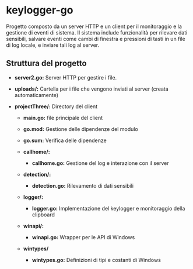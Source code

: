 # keylogger-go
Progetto composto da un server HTTP e un client per il monitoraggio e la gestione di eventi di sistema. Il sistema include funzionalità per rilevare dati sensibili, salvare eventi come cambi di finestra e pressioni di tasti in un file di log locale, e inviare tali log al server.

## Struttura del progetto

- **server2.go:** Server HTTP per gestire i file.

- **uploads/:** Cartella per i file che vengono inviati al server (creata automaticamente)

- **projectThree/:** Directory del client
  - **main.go:** file principale del client
    
  - **go.mod:** Gestione delle dipendenze del modulo
    
  - **go.sum:** Verifica delle dipendenze
    
  - **callhome/:**
     - **callhome.go:** Gestione del log e interazione con il server
  - **detection/:**
     - **detection.go:** Rilevamento di dati sensibili
  - **logger/:**
     - **logger.go:** Implementazione del keylogger e monitoraggio della clipboard
  - **winapi/:**
     - **winapi.go:** Wrapper per le API di Windows
  - **wintypes/**
     - **wintypes.go:** Definizioni di tipi e costanti di Windows
